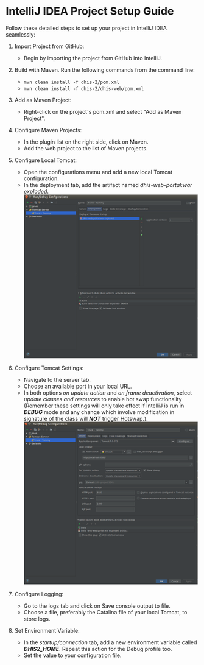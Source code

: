 # IntelliJ IDEA Project Setup Guide

Follow these detailed steps to set up your project in IntelliJ IDEA seamlessly:

1. Import Project from GitHub:
    - Begin by importing the project from GitHub into IntelliJ.

2. Build with Maven. Run the following commands from the command line:
    - `mvn clean install -f dhis-2/pom.xml`
    - `mvn clean install -f dhis-2/dhis-web/pom.xml`

3. Add as Maven Project:
    - Right-click on the project's pom.xml and select "Add as Maven Project".

4. Configure Maven Projects:
    - In the plugin list on the right side, click on Maven.
    - Add the web project to the list of Maven projects.

5. Configure Local Tomcat:
    - Open the configurations menu and add a new local Tomcat configuration.
    - In the deployment tab, add the artifact named _dhis-web-portal:war exploded_.
![](resources/images/deploy.png)

6. Configure Tomcat Settings:
    - Navigate to the server tab.
    - Choose an available port in your local URL.
    - In both options _on update action_ and _on frame deactivation_, select _update classes and resources_ to enable hot swap functionality (Remember these settings will only take effect if IntelliJ is run in ***DEBUG*** mode and any change which involve modification in signature of the class will ***NOT*** trigger Hotswap.).
![](resources/images/tomcat-setting.png)

7. Configure Logging:
    - Go to the logs tab and click on Save console output to file.
    - Choose a file, preferably the Catalina file of your local Tomcat, to store logs.

8. Set Environment Variable:
    - In the _startup/connection_ tab, add a new environment variable called ***DHIS2_HOME***. Repeat this action for the Debug profile too.
    - Set the value to your configuration file.